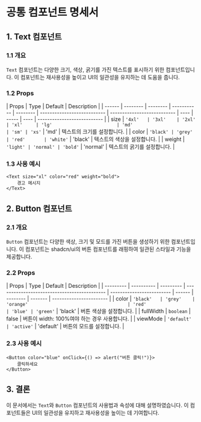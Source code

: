 # 공통 컴포넌트 명세서

## 1. Text 컴포넌트

### 1.1 개요

`Text` 컴포넌트는 다양한 크기, 색상, 굵기를 가진 텍스트를 표시하기 위한 컴포넌트입니다. 이 컴포넌트는 재사용성을 높이고 UI의 일관성을 유지하는 데 도움을 줍니다.

### 1.2 Props

| Props  | Type     | Default  | Description |
| ------ | -------- | -------- | ----------- | -------- | --------------------------- | --------------------------- | ---- | ----- | ---- | --------------------------- |
| size   | `'4xl'   | '3xl'    | '2xl'       | 'xl'     | 'lg'                        | 'md'                        | 'sm' | 'xs'` | 'md' | 텍스트의 크기를 설정합니다. |
| color  | `'black' | 'grey'   | 'red'       | 'white'` | 'black'                     | 텍스트의 색상을 설정합니다. |
| weight | `'light' | 'normal' | 'bold'`     | 'normal' | 텍스트의 굵기를 설정합니다. |

### 1.3 사용 예시

```tsx
<Text size="xl" color="red" weight="bold">
    경고 메시지
</Text>
```

## 2. Button 컴포넌트

### 2.1 개요

`Button` 컴포넌트는 다양한 색상, 크기 및 모드를 가진 버튼을 생성하기 위한 컴포넌트입니다. 이 컴포넌트는 shadcn/ui의 버튼 컴포넌트를 래핑하여 일관된 스타일과 기능을 제공합니다.

### 2.2 Props

| Props     | Type       | Default   | Description                                  |
| --------- | ---------- | --------- | -------------------------------------------- | ------------------------- | ------ | -------- | ------- | ----------------------- |
| color     | `'black'   | 'grey'    | 'orange'                                     | 'red'                     | 'blue' | 'green'` | 'black' | 버튼 색상을 설정합니다. |
| fullWidth | `boolean`  | false     | 버튼이 width: 100%여야 하는 경우 사용합니다. |
| viewMode  | `'default' | 'active'` | 'default'                                    | 버튼의 모드를 설정합니다. |

### 2.3 사용 예시

```tsx
<Button color="blue" onClick={() => alert("버튼 클릭!")}>
    클릭하세요
</Button>
```

## 3. 결론

이 문서에서는 `Text`와 `Button` 컴포넌트의 사용법과 속성에 대해 설명하였습니다. 이 컴포넌트들은 UI의 일관성을 유지하고 재사용성을 높이는 데 기여합니다.
